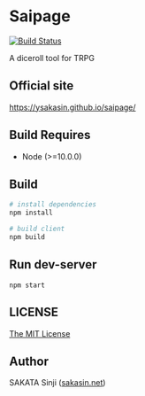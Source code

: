 # Saipage

[![Build Status](https://travis-ci.org/ysakasin/saipage.svg?branch=master)](https://travis-ci.org/ysakasin/saipage)

A diceroll tool for TRPG


## Official site

https://ysakasin.github.io/saipage/


## Build Requires

- Node (>=10.0.0)


## Build

``` bash
# install dependencies
npm install

# build client
npm build
```

## Run dev-server

```
npm start
```

## LICENSE

[The MIT License](LICENSE)


## Author

SAKATA Sinji ([sakasin.net](https://sakasin.net))
